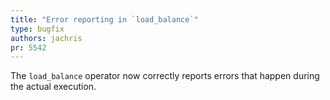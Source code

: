 ```yaml
---
title: "Error reporting in `load_balance`"
type: bugfix
authors: jachris
pr: 5542
---
```


The `load_balance` operator now correctly reports errors that happen during the
actual execution.
